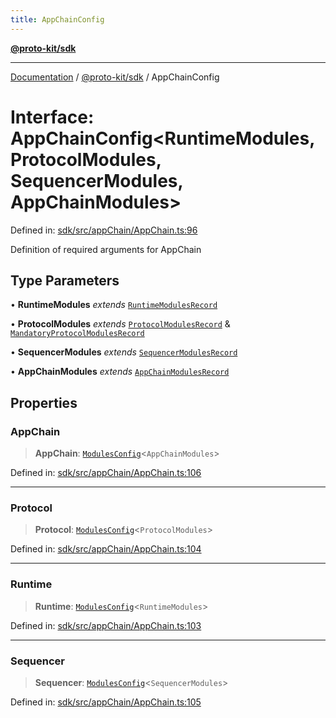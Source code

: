 ```yaml
---
title: AppChainConfig
---
```


[**@proto-kit/sdk**](../README.md)

***

[Documentation](../../../README.md) / [@proto-kit/sdk](../README.md) / AppChainConfig

# Interface: AppChainConfig\<RuntimeModules, ProtocolModules, SequencerModules, AppChainModules\>

Defined in: [sdk/src/appChain/AppChain.ts:96](https://github.com/proto-kit/framework/blob/28efa802e3737fc3b77339148b307ef7246f3ef1/packages/sdk/src/appChain/AppChain.ts#L96)

Definition of required arguments for AppChain

## Type Parameters

• **RuntimeModules** *extends* [`RuntimeModulesRecord`](../../module/type-aliases/RuntimeModulesRecord.md)

• **ProtocolModules** *extends* [`ProtocolModulesRecord`](../../protocol/type-aliases/ProtocolModulesRecord.md) & [`MandatoryProtocolModulesRecord`](../../protocol/type-aliases/MandatoryProtocolModulesRecord.md)

• **SequencerModules** *extends* [`SequencerModulesRecord`](../../sequencer/type-aliases/SequencerModulesRecord.md)

• **AppChainModules** *extends* [`AppChainModulesRecord`](../type-aliases/AppChainModulesRecord.md)

## Properties

### AppChain

> **AppChain**: [`ModulesConfig`](../../common/type-aliases/ModulesConfig.md)\<`AppChainModules`\>

Defined in: [sdk/src/appChain/AppChain.ts:106](https://github.com/proto-kit/framework/blob/28efa802e3737fc3b77339148b307ef7246f3ef1/packages/sdk/src/appChain/AppChain.ts#L106)

***

### Protocol

> **Protocol**: [`ModulesConfig`](../../common/type-aliases/ModulesConfig.md)\<`ProtocolModules`\>

Defined in: [sdk/src/appChain/AppChain.ts:104](https://github.com/proto-kit/framework/blob/28efa802e3737fc3b77339148b307ef7246f3ef1/packages/sdk/src/appChain/AppChain.ts#L104)

***

### Runtime

> **Runtime**: [`ModulesConfig`](../../common/type-aliases/ModulesConfig.md)\<`RuntimeModules`\>

Defined in: [sdk/src/appChain/AppChain.ts:103](https://github.com/proto-kit/framework/blob/28efa802e3737fc3b77339148b307ef7246f3ef1/packages/sdk/src/appChain/AppChain.ts#L103)

***

### Sequencer

> **Sequencer**: [`ModulesConfig`](../../common/type-aliases/ModulesConfig.md)\<`SequencerModules`\>

Defined in: [sdk/src/appChain/AppChain.ts:105](https://github.com/proto-kit/framework/blob/28efa802e3737fc3b77339148b307ef7246f3ef1/packages/sdk/src/appChain/AppChain.ts#L105)
